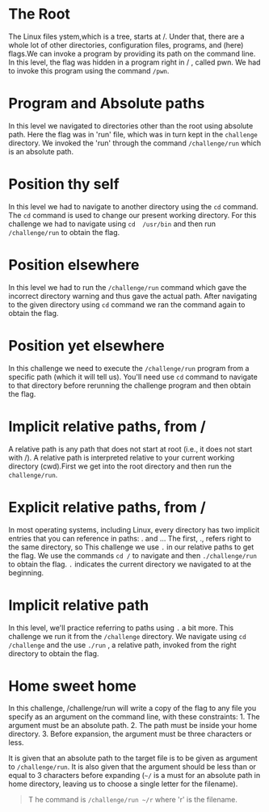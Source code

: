# The Root
The Linux files ystem,which is a tree, starts at /. Under that, there are a whole lot of other directories, configuration files, programs, and (here) flags.We can invoke a program by providing its path on the command line. In this level, the flag was hidden in a program right in / , called pwn. We had to invoke this program using the command `/pwn`. 

# Program and Absolute paths
In this level we navigated to directories other than the root using absolute path. Here the flag was in 'run' file, which was in turn kept in the `challenge` directory. 
We invoked the 'run' through the command `/challenge/run` which is an absolute path.

# Position thy self
In this level we had to navigate to another directory using the `cd` command. The `cd` command is used to change our present working directory. For this challenge we had to navigate using 
`cd  /usr/bin` and then run `/challenge/run` to obtain the flag.

# Position elsewhere
In this level we had to run the `/challenge/run` command which gave the incorrect directory warning and thus gave the actual path. After navigating to the given directory using `cd` command we ran the command again to obtain the flag. 

# Position yet elsewhere
In this challenge we need to execute the `/challenge/run` program from a specific path (which it will tell us). You'll need use `cd` command to navigate to that directory before rerunning the challenge program and then obtain the flag.

# Implicit relative paths, from /
A relative path is any path that does not start at root (i.e., it does not start with /). 
A relative path is interpreted relative to your current working directory (cwd).First we get into the root directory and then run the `challenge/run`.

# Explicit relative paths, from /
In most operating systems, including Linux, every directory has two implicit entries that you can reference in paths: . and ... The first, ., refers right to the same directory, so 
This challenge we use `.` in our relative paths to get the flag. We use the commands `cd /` to navigate and then `./challenge/run` to obtain the flag. `.` indicates the current directory we navigated to at the beginning. 

# Implicit relative path
In this level, we'll practice referring to paths using `.` a bit more. This challenge we run it from the `/challenge` directory.
We navigate using `cd /challenge` and the use `./run` , a relative path, invoked from the right directory to obtain the flag.

# Home sweet home
In this challenge, /challenge/run will write a copy of the flag to any file you specify as an argument on the command line, with these constraints:
    1. The argument must be an absolute path.
    2. The path must be inside your home directory.
    3. Before expansion, the argument must be three characters or less.
 
It is given that an absolute path to the target file is to be given as argument to `/challenge/run`.
It is also given that the argument should be less than or equal to 3 characters before expanding (`~/` is a must for an absolute path in home directory, leaving us to choose a single letter for the filename).
>T he command is `/challenge/run ~/r` where 'r' is the filename.
    




